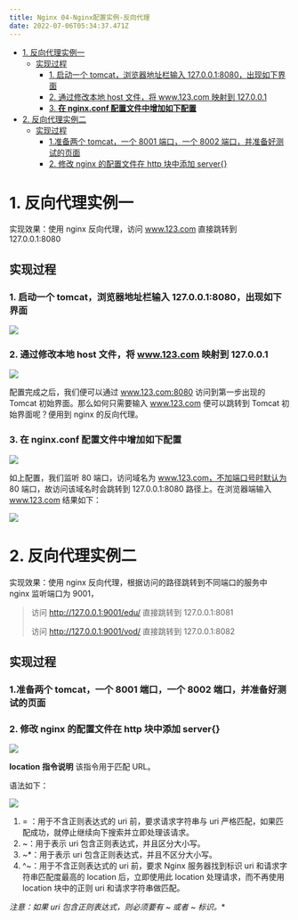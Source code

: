 ```yaml
---
title: Nginx 04-Nginx配置实例-反向代理
date: 2022-07-06T05:34:37.471Z
---
```

- [1. 反向代理实例一](#1-反向代理实例一)
  - [实现过程](#实现过程)
    - [1. 启动一个 tomcat，浏览器地址栏输入 127.0.0.1:8080，出现如下界面](#1-启动一个-tomcat浏览器地址栏输入-1270018080出现如下界面)
    - [2. 通过修改本地 host 文件，将 www.123.com 映射到 127.0.0.1](#2-通过修改本地-host-文件将-www123com-映射到-127001)
    - [3. **在 nginx.conf 配置文件中增加如下配置**](#3-在-nginxconf-配置文件中增加如下配置)
- [2. 反向代理实例二](#2-反向代理实例二)
  - [实现过程](#实现过程-1)
    - [1.准备两个 tomcat，一个 8001 端口，一个 8002 端口，并准备好测试的页面](#1准备两个-tomcat一个-8001-端口一个-8002-端口并准备好测试的页面)
    - [2. 修改 nginx 的配置文件在 http 块中添加 server{}](#2-修改-nginx-的配置文件在-http-块中添加-server)

# 1. 反向代理实例一

实现效果：使用 nginx 反向代理，访问 www.123.com 直接跳转到 127.0.0.1:8080

## 实现过程

### 1. 启动一个 tomcat，浏览器地址栏输入 127.0.0.1:8080，出现如下界面

![](https://gitee.com/krislin_zhao/IMGcloud/raw/master/img/20200521173446.png)

### 2. 通过修改本地 host 文件，将 www.123.com 映射到 127.0.0.1

![](https://gitee.com/krislin_zhao/IMGcloud/raw/master/img/20200521173537.png)

配置完成之后，我们便可以通过 www.123.com:8080 访问到第一步出现的 Tomcat 初始界面。那么如何只需要输入 www.123.com 便可以跳转到 Tomcat 初始界面呢？便用到 nginx 的反向代理。

### 3. **在 nginx.conf 配置文件中增加如下配置**

![](https://gitee.com/krislin_zhao/IMGcloud/raw/master/img/20200521173630.png)

如上配置，我们监听 80 端口，访问域名为 www.123.com，不加端口号时默认为 80 端口，故访问该域名时会跳转到 127.0.0.1:8080 路径上。在浏览器端输入 www.123.com 结果如下：

![](https://gitee.com/krislin_zhao/IMGcloud/raw/master/img/20200521173703.png)

# 2. 反向代理实例二

实现效果：使用 nginx 反向代理，根据访问的路径跳转到不同端口的服务中 nginx 监听端口为 9001，

> 访问 http://127.0.0.1:9001/edu/ 直接跳转到 127.0.0.1:8081 
>
> 访问 http://127.0.0.1:9001/vod/ 直接跳转到 127.0.0.1:8082

## 实现过程

### 1.准备两个 tomcat，一个 8001 端口，一个 8002 端口，并准备好测试的页面

### 2. 修改 nginx 的配置文件在 http 块中添加 server{}

![](https://gitee.com/krislin_zhao/IMGcloud/raw/master/img/20200521173939.png)

**location** **指令说明**   该指令用于匹配 URL。

语法如下：

![](https://gitee.com/krislin_zhao/IMGcloud/raw/master/img/20200521174037.png)

1. = ：用于不含正则表达式的 uri 前，要求请求字符串与 uri 严格匹配，如果匹配成功，就停止继续向下搜索并立即处理该请求。
2. ~：用于表示 uri 包含正则表达式，并且区分大小写。
3. ~*：用于表示 uri 包含正则表达式，并且不区分大小写。
4. ^~：用于不含正则表达式的 uri 前，要求 Nginx 服务器找到标识 uri 和请求字符串匹配度最高的 location 后，立即使用此 location 处理请求，而不再使用 location 块中的正则 uri 和请求字符串做匹配。

**注意：如果 uri 包含正则表达式，则必须要有 ~ 或者 ~* 标识。**

 